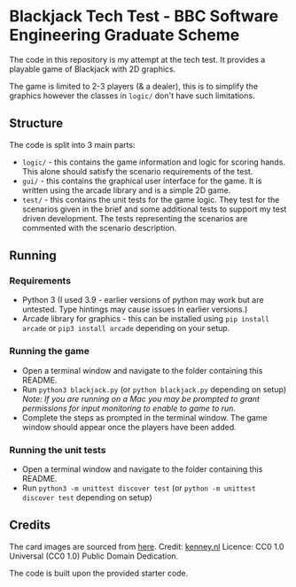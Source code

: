 # Blackjack Tech Test - BBC Software Engineering Graduate Scheme

The code in this repository is my attempt at the tech test. It provides a playable game of Blackjack with 2D graphics.

The game is limited to 2-3 players (& a dealer), this is to simplify the graphics however the classes in `logic/` don't have such limitations.

## Structure

The code is split into 3 main parts:
- `logic/` - this contains the game information and logic for scoring hands. This alone should satisfy the scenario requirements of the test.
- `gui/` - this contains the graphical user interface for the game. It is written using the arcade library and is a simple 2D game.
- `test/` - this contains the unit tests for the game logic. They test for the scenarios given in the brief and some additional tests to support my test driven development. The tests representing the scenarios are commented with the scenario description.

## Running
### Requirements
- Python 3 (I used 3.9 - earlier versions of python may work but are untested. Type hintings may cause issues in earlier versions.)
- Arcade library for graphics - this can be installed using `pip install arcade` or `pip3 install arcade` depending on your setup.

### Running the game
- Open a terminal window and navigate to the folder containing this README.
- Run `python3 blackjack.py` (or `python blackjack.py` depending on setup)
*Note: If you are running on a Mac you may be prompted to grant permissions for input monitoring to enable to game to run.*
- Complete the steps as prompted in the terminal window. The game window should appear once the players have been added.

### Running the unit tests
- Open a terminal window and navigate to the folder containing this README.
- Run `python3 -m unittest discover test` (or `python -m unittest discover test` depending on setup)


## Credits
The card images are sourced from [here](https://opengameart.org/content/boardgame-pack).
Credit: [kenney.nl](https://www.kenney.nl/)
Licence: CC0 1.0 Universal (CC0 1.0) Public Domain Dedication.

The code is built upon the provided starter code.